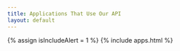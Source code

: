 ```yaml
---
title: Applications That Use Our API
layout: default
---
```

{% assign isIncludeAlert = 1 %}
{% include apps.html %}